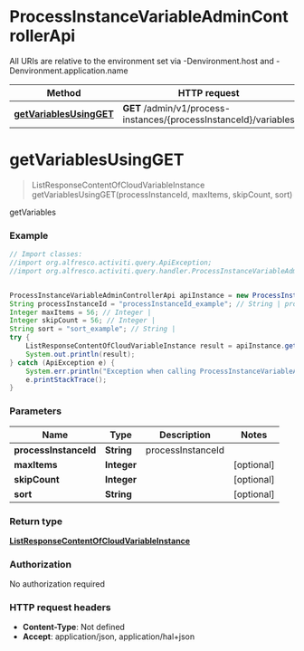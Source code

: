 # ProcessInstanceVariableAdminControllerApi

All URIs are relative to the environment set via -Denvironment.host and -Denvironment.application.name

Method | HTTP request | Description
------------- | ------------- | -------------
[**getVariablesUsingGET**](ProcessInstanceVariableAdminControllerApi.md#getVariablesUsingGET) | **GET** /admin/v1/process-instances/{processInstanceId}/variables | getVariables

<a name="getVariablesUsingGET"></a>
# **getVariablesUsingGET**
> ListResponseContentOfCloudVariableInstance getVariablesUsingGET(processInstanceId, maxItems, skipCount, sort)

getVariables

### Example
```java
// Import classes:
//import org.alfresco.activiti.query.ApiException;
//import org.alfresco.activiti.query.handler.ProcessInstanceVariableAdminControllerApi;


ProcessInstanceVariableAdminControllerApi apiInstance = new ProcessInstanceVariableAdminControllerApi();
String processInstanceId = "processInstanceId_example"; // String | processInstanceId
Integer maxItems = 56; // Integer | 
Integer skipCount = 56; // Integer | 
String sort = "sort_example"; // String | 
try {
    ListResponseContentOfCloudVariableInstance result = apiInstance.getVariablesUsingGET(processInstanceId, maxItems, skipCount, sort);
    System.out.println(result);
} catch (ApiException e) {
    System.err.println("Exception when calling ProcessInstanceVariableAdminControllerApi#getVariablesUsingGET");
    e.printStackTrace();
}
```

### Parameters

Name | Type | Description  | Notes
------------- | ------------- | ------------- | -------------
 **processInstanceId** | **String**| processInstanceId |
 **maxItems** | **Integer**|  | [optional]
 **skipCount** | **Integer**|  | [optional]
 **sort** | **String**|  | [optional]

### Return type

[**ListResponseContentOfCloudVariableInstance**](ListResponseContentOfCloudVariableInstance.md)

### Authorization

No authorization required

### HTTP request headers

 - **Content-Type**: Not defined
 - **Accept**: application/json, application/hal+json

